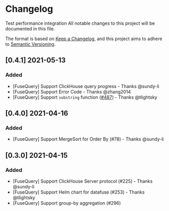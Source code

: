 # Changelog
Test performance integration
All notable changes to this project will be documented in this file.

The format is based on [Keep a Changelog](https://keepachangelog.com/en/1.0.0/), and this project aims to adhere to [Semantic Versioning](https://semver.org/spec/v2.0.0.html).

## [0.4.1] 2021-05-13

### Added
* [FuseQuery] Support ClickHouse query progress - Thanks @sundy-li
* [FuseQuery] Support Error Code - Thanks @zhang2014
* [FuseQuery] Support `substring` function ([#487](https://github.com/datafuselabs/datafuse/pull/487)) - Thanks @tlightsky

## [0.4.0] 2021-04-16

### Added
* [FuseQuery] Support MergeSort for Order By (#78) - Thanks @sundy-li

## [0.3.0] 2021-04-15

### Added
* [FuseQuery] Support ClickHouse Server protocol (#225) - Thanks @sundy-li 
* [FuseQuery] Support Helm chart for datafuse (#253) - Thanks @tlightsky
* [FuseQuery] Support group-by aggregation (#296)


